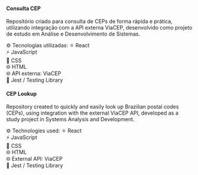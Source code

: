 #### Consulta CEP 
Repositório criado para consulta de CEPs de forma rápida e prática, utilizando integração com a API externa ViaCEP, desenvolvido como projeto de estudo em Análise e Desenvolvimento de Sistemas.

⚙️ Tecnologias utilizadas:
⚛️ React  
⚡ JavaScript  
🎨 CSS  
🌐 HTML  
🌐 API externa: ViaCEP  
🧪 Jest / Testing Library  

#### CEP Lookup 
Repository created to quickly and easily look up Brazilian postal codes (CEPs), using integration with the external ViaCEP API, developed as a study project in Systems Analysis and Development.

⚙️ Technologies used: 
⚛️ React  
⚡ JavaScript  
🎨 CSS  
🌐 HTML  
🌐 External API: ViaCEP  
🧪 Jest / Testing Library

